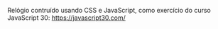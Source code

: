 Relógio contruído usando CSS e JavaScript, como exercício do curso JavaScript 30: https://javascript30.com/
